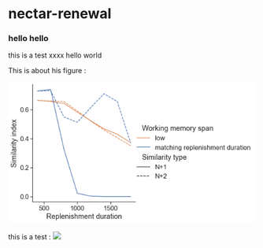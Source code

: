 # nectar-renewal

### hello hello
this is a test xxxx
hello world


This is about his figure :

![](https://github.com/juliane-mailly/nectar-renewal/blob/main/sim_bout15.png)


this is a test : 
![](https://github.com/juliane-mailly/nectar-renewal/blob/main/image30.gif)
